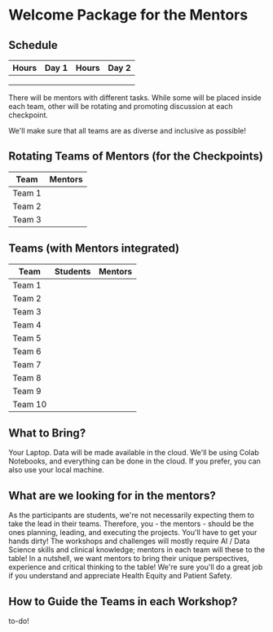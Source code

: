 # Welcome Package for the Mentors

## Schedule

| Hours | Day 1| Hours | Day 2 |
| -- | -- | -- | -- |
| | | | | 
| | | | | 
| | | | | 


There will be mentors with different tasks. While some will be placed inside each team, other will be rotating and promoting discussion at each checkpoint.

We'll make sure that all teams are as diverse and inclusive as possible!

## Rotating Teams of Mentors (for the Checkpoints)

| Team | Mentors| 
| -- | -- |
| Team 1 | |
| Team 2 | |
| Team 3 | |

## Teams (with Mentors integrated) 
| Team | Students | Mentors | 
| -- | -- | -- |
| Team 1 | | |
| Team 2 | | |
| Team 3 | | |
| Team 4 | | |
| Team 5 | | |
| Team 6 | | |
| Team 7 | | |
| Team 8 | | |
| Team 9 | | |
| Team 10 | | |

## What to Bring?
Your Laptop. Data will be made available in the cloud. We'll be using Colab Notebooks, and everything can be done in the cloud. If you prefer, you can also use your local machine.

## What are we looking for in the mentors?
As the participants are students, we're not necessarily expecting them to take the lead in their teams. Therefore, you - the mentors - should be the ones planning, leading, and executing the projects. You'll have to get your hands dirty! The workshops and challenges will mostly require AI / Data Science skills and clinical knowledge; mentors in each team will these to the table! In a nutshell, we want mentors to bring their unique perspectives, experience and critical thinking to the table! We're sure you'll do a great job if you understand and appreciate Health Equity and Patient Safety.

## How to Guide the Teams in each Workshop?
to-do!
